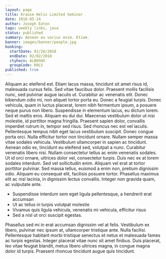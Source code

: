 ```yaml
---
layout: page
title: Krause Helix Limited Seminar
date: 2016-05-24
author: Joseph Eaton
tags: weekly links, java
status: published
summary: Aenean eu varius enim. Etiam.
banner: images/banner/people.jpg
booking:
  startDate: 01/28/2018
  endDate: 02/02/2018
  ctyhocn: ALBHSHX
  groupCode: KHLS
published: true
---
```

Aliquam ac eleifend est. Etiam lacus massa, tincidunt sit amet risus id, malesuada cursus felis. Sed vitae faucibus dolor. Praesent mollis facilisis nunc, sed pulvinar augue iaculis ut. Curabitur ac venenatis elit. Donec bibendum odio mi, non aliquet tortor porta eu. Donec a feugiat turpis. Donec vehicula, quam in luctus placerat, lorem nibh fermentum ipsum, a posuere neque purus non libero. Suspendisse in elementum lacus, eu dictum lorem. Sed et mattis eros. Aliquam eu dui dui. Maecenas vestibulum dolor ut nisi molestie, id porttitor magna fringilla. Praesent sapien dolor, convallis imperdiet rutrum in, tempor sed risus. Sed rhoncus nec est vel iaculis.
Pellentesque tempus nibh eget lacus vestibulum suscipit. Donec congue porta orci. Nulla efficitur tortor non tincidunt ornare. Nullam semper massa vitae sodales vehicula. Vestibulum ullamcorper in sapien ac tincidunt. Aenean odio ex, tincidunt eu eleifend sed, volutpat a nunc. Curabitur venenatis libero nisi. Nullam consectetur tellus ac enim venenatis sodales. Ut id orci ornare, ultrices dolor vel, consectetur turpis. Duis nec ex at lorem sodales interdum. Sed vel sollicitudin enim. Aliquam vel erat at tortor porttitor pulvinar. Sed massa tellus, euismod a enim non, pretium dignissim odio. Aliquam eu consequat elit, facilisis posuere tortor. Phasellus maximus elit ac nisl lacinia, in dignissim lectus convallis. Integer non gravida quam, ac vulputate ante.

* Suspendisse interdum sem eget ligula pellentesque, a hendrerit erat accumsan
* Ut ac tellus in turpis volutpat molestie
* Vivamus quis ligula vehicula, venenatis mi vehicula, efficitur risus
* Sed a nisl ut orci suscipit egestas.

Phasellus sed mi in erat accumsan dignissim vel at felis. Vestibulum ex libero, pulvinar nec ipsum at, ullamcorper tristique ante. Nulla facilisi. Pellentesque habitant morbi tristique senectus et netus et malesuada fames ac turpis egestas. Integer placerat vitae nunc sit amet finibus. Duis placerat, leo vitae feugiat blandit, metus libero ultrices magna, in congue magna dolor id turpis. Praesent rhoncus tincidunt augue quis tincidunt.

